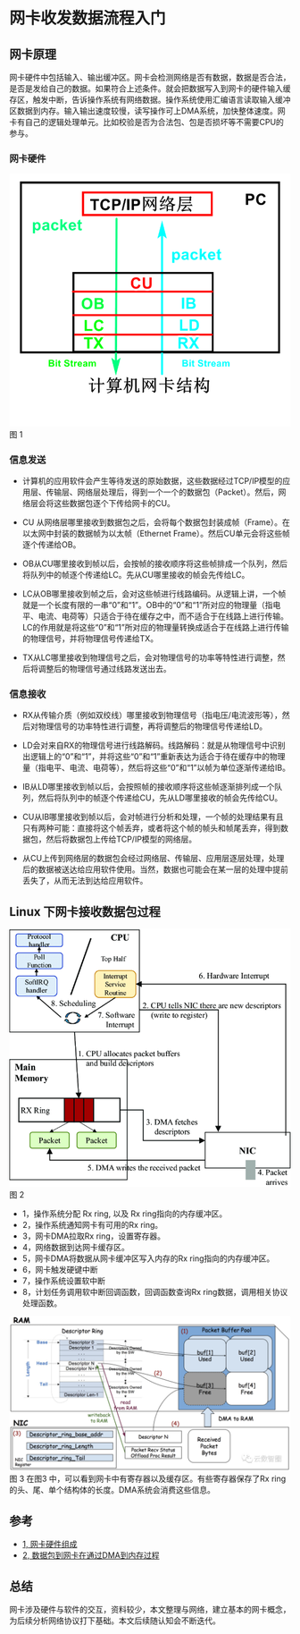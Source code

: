 # 网卡收发数据流程入门

## 网卡原理

网卡硬件中包括输入、输出缓冲区。网卡会检测网络是否有数据，数据是否合法，是否是发给自己的数据。如果符合上述条件。就会把数据写入到网卡的硬件输入缓存区，触发中断，告诉操作系统有网络数据。操作系统使用汇编语言读取输入缓冲区数据到内存。输入输出速度较慢，读写操作可上DMA系统，加快整体速度。网卡有自己的逻辑处理单元。比如校验是否为合法包、包是否损坏等不需要CPU的参与。

### 网卡硬件

![network-hardware](img/network-hardware.png)
图 1
### 信息发送
* 计算机的应用软件会产生等待发送的原始数据，这些数据经过TCP/IP模型的应用层、传输层、网络层处理后，得到一个一个的数据包（Packet）。然后，网络层会将这些数据包逐个下传给网卡的CU。

* CU 从网络层哪里接收到数据包之后，会将每个数据包封装成帧（Frame）。在以太网中封装的数据帧为以太帧（Ethernet Frame）。然后CU单元会将这些帧逐个传递给OB。

* OB从CU哪里接收到帧以后，会按帧的接收顺序将这些帧排成一个队列，然后将队列中的帧逐个传递给LC。先从CU哪里接收的帧会先传给LC。

* LC从OB哪里接收到帧之后，会对这些帧进行线路编码。从逻辑上讲，一个帧就是一个长度有限的一串“0”和“1”。OB中的“0”和“1”所对应的物理量（指电平、电流、电荷等）只适合于待在缓存之中，而不适合于在线路上进行传输。LC的作用就是将这些“0”和“1”所对应的物理量转换成适合于在线路上进行传输的物理信号，并将物理信号传递给TX。

* TX从LC哪里接收到物理信号之后，会对物理信号的功率等特性进行调整，然后将调整后的物理信号通过线路发送出去。

### 信息接收
* RX从传输介质（例如双绞线）哪里接收到物理信号（指电压/电流波形等），然后对物理信号的功率特性进行调整，再将调整后的物理信号传递给LD。

*  LD会对来自RX的物理信号进行线路解码。线路解码：就是从物理信号中识别出逻辑上的“0”和“1”，并将这些“0”和“1”重新表达为适合于待在缓存中的物理量（指电平、电流、电荷等），然后将这些“0”和“1”以帧为单位逐渐传递给IB。

* IB从LD哪里接收到帧以后，会按照帧的接收顺序将这些帧逐渐排列成一个队列，然后将队列中的帧逐个传递给CU，先从LD哪里接收的帧会先传给CU。

* CU从IB哪里接收到帧以后，会对帧进行分析和处理，一个帧的处理结果有且只有两种可能：直接将这个帧丢弃，或者将这个帧的帧头和帧尾丢弃，得到数据包，然后将数据包上传给TCP/IP模型的网络层。

* 从CU上传到网络层的数据包会经过网络层、传输层、应用层逐层处理，处理后的数据被送达给应用软件使用。当然，数据也可能会在某一层的处理中提前丢失了，从而无法到达给应用软件。


## Linux 下网卡接收数据包过程
![network](img/network.png)
图 2

* 1，操作系统分配 Rx ring, 以及 Rx ring指向的内存缓冲区。
* 2，操作系统通知网卡有可用的Rx ring。
* 3，网卡DMA拉取Rx ring，设置寄存器。
* 4，网络数据到达网卡缓存区。
* 5，网卡DMA将数据从网卡缓冲区写入内存的Rx ring指向的内存缓冲区。
* 6，网卡触发硬键中断
* 7，操作系统设置软中断
* 8，计划任务调用软中断回调函数，回调函数查询Rx ring数据，调用相关协议处理函数。

![network-cache](img/network-cache.png)
图 3
在图3 中，可以看到网卡中有寄存器以及缓存区。有些寄存器保存了Rx ring的头、尾、单个结构体的长度。DMA系统会消费这些信息。



## 参考
* [1, 网卡硬件组成 ](https://www.cnblogs.com/winter-blogs/p/12003210.html)
* [2, 数据包到网卡在通过DMA到内存过程 ](https://cloud.tencent.com/developer/article/2241947)

## 总结
网卡涉及硬件与软件的交互，资料较少，本文整理与网络，建立基本的网卡概念，为后续分析网络协议打下基础。本文后续随认知会不断迭代。
